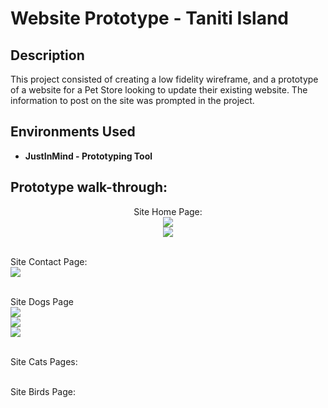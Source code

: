 <h1>Website Prototype - Taniti Island</h1>

<h2>Description</h2>
This project consisted of creating a low fidelity wireframe, and a prototype of a website for a Pet Store looking to update their existing website.
The information to post on the site was prompted in the project.
<br />



<h2>Environments Used </h2>

- <b>JustInMind - Prototyping Tool</b>


<h2>Prototype walk-through:</h2>

<p align="center">
Site Home Page: <br/>
<img src="https://i.imgur.com/2NQmRHl.png"/>
<br />
<img src="https://i.imgur.com/jfxh9dq.png"/>
<br />
<br />
  
Site Contact Page:  <br/>
<img src="https://i.imgur.com/N19XC0v.png"/>
<br />
<br />
  
Site Dogs Page  <br/>
<img src="https://i.imgur.com/vJvdbs0.png"/>
<br />
<img src="https://i.imgur.com/Y0cEGSO.png"/>
<br />
<img src="https://i.imgur.com/5AQSpFq.png"/>
<br />
<br />
  
Site Cats Pages: <br/>
<img src=""/>
<br />
<img src=""/>
<br />
<br />
  
Site Birds Page: <br/>
<img src=""/>
</p>

<!--
 ```diff
- text in red
+ text in green
! text in orange
# text in gray
@@ text in purple (and bold)@@
```
--!>
